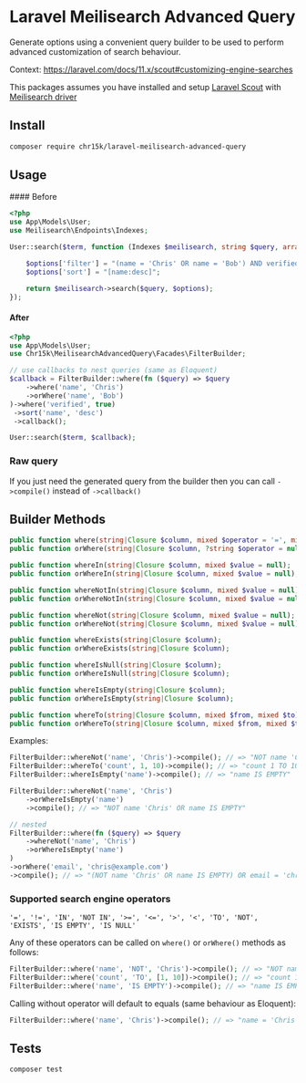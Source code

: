 # Laravel Meilisearch Advanced Query

Generate options using a convenient query builder to be used to perform advanced customization of search behaviour.

Context: https://laravel.com/docs/11.x/scout#customizing-engine-searches

This packages assumes you have installed and setup [Laravel Scout](https://laravel.com/docs/11.x/scout) with [Meilisearch driver](https://laravel.com/docs/11.x/scout#meilisearch)

###

## Install

```bash
composer require chr15k/laravel-meilisearch-advanced-query
```

## Usage

#### Before

```php
<?php
use App\Models\User;
use Meilisearch\Endpoints\Indexes;

User::search($term, function (Indexes $meilisearch, string $query, array $options) {

    $options['filter'] = "(name = 'Chris' OR name = 'Bob') AND verified = 'true'";
    $options['sort'] = "[name:desc]";

    return $meilisearch->search($query, $options);
});
```

#### After

```php
<?php
use App\Models\User;
use Chr15k\MeilisearchAdvancedQuery\Facades\FilterBuilder;

// use callbacks to nest queries (same as Eloquent)
$callback = FilterBuilder::where(fn ($query) => $query
    ->where('name', 'Chris')
    ->orWhere('name', 'Bob')
)->where('verified', true)
 ->sort('name', 'desc')
 ->callback();

User::search($term, $callback);
```

### Raw query

If you just need the generated query from the builder then you can call `->compile()` instead of `->callback()`

## Builder Methods

```php
public function where(string|Closure $column, mixed $operator = '=', mixed $value = null, string $boolean = 'AND');
public function orWhere(string|Closure $column, ?string $operator = null, mixed $value = null);

public function whereIn(string|Closure $column, mixed $value = null);
public function orWhereIn(string|Closure $column, mixed $value = null);

public function whereNotIn(string|Closure $column, mixed $value = null);
public function orWhereNotIn(string|Closure $column, mixed $value = null);

public function whereNot(string|Closure $column, mixed $value = null);
public function orWhereNot(string|Closure $column, mixed $value = null);

public function whereExists(string|Closure $column);
public function orWhereExists(string|Closure $column);

public function whereIsNull(string|Closure $column);
public function orWhereIsNull(string|Closure $column);

public function whereIsEmpty(string|Closure $column);
public function orWhereIsEmpty(string|Closure $column);

public function whereTo(string|Closure $column, mixed $from, mixed $to);
public function orWhereTo(string|Closure $column, mixed $from, mixed $to);
```

Examples:

```php
FilterBuilder::whereNot('name', 'Chris')->compile(); // => "NOT name 'Chris'"
FilterBuilder::whereTo('count', 1, 10)->compile(); // => "count 1 TO 10"
FilterBuilder::whereIsEmpty('name')->compile(); // => "name IS EMPTY"

FilterBuilder::whereNot('name', 'Chris')
    ->orWhereIsEmpty('name')
    ->compile(); // => "NOT name 'Chris' OR name IS EMPTY"

// nested
FilterBuilder::where(fn ($query) => $query
    ->whereNot('name', 'Chris')
    ->orWhereIsEmpty('name')
)
->orWhere('email', 'chris@example.com')
->compile(); // => "(NOT name 'Chris' OR name IS EMPTY) OR email = 'chris@example.com'"
```

### Supported search engine operators

```
'=', '!=', 'IN', 'NOT IN', '>=', '<=', '>', '<', 'TO', 'NOT', 'EXISTS', 'IS EMPTY', 'IS NULL'
```

Any of these operators can be called on `where()` or `orWhere()` methods as follows:

```php
FilterBuilder::where('name', 'NOT', 'Chris')->compile(); // => "NOT name 'Chris'"
FilterBuilder::where('count', 'TO', [1, 10])->compile(); // => "count 1 TO 10"
FilterBuilder::where('name', 'IS EMPTY')->compile(); // => "name IS EMPTY"
```

Calling without operator will default to equals (same behaviour as Eloquent):

```php
FilterBuilder::where('name', 'Chris')->compile(); // => "name = 'Chris'"
```

## Tests

```bash
composer test
```

